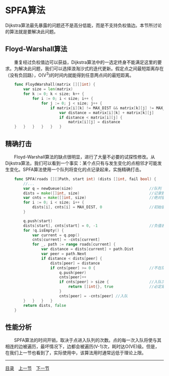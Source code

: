 # SPFA算法
Dijkstra算法最先暴露的问题还不是高分低能，而是不支持负权值边。本节所讨论的算法就是要解决此问题。

## Floyd-Warshall算法
　　重复经过负权值边可以获益，Dijkstra算法中的一选定终身不能满足这里的要求。为解决此问题，我们可以选择浪淘沙式的迭代更新。假定点之间最短距离存在（没有负回路），O(V<sup>3</sup>)的时间内就能得到任意两点间的最短距离。
```go
	func FloydWarshall(matrix [][]int) {
		var size = len(matrix)
		for k := 0; k < size; k++ {
			for i := 0; i < size; i++ {
				for j := 0; j < size; j++ {
					if matrix[i][k] != MAX_DIST && matrix[k][j] != MAX_DIST {
						var distance = matrix[i][k] + matrix[k][j]
						if distance < matrix[i][j] {
							matrix[i][j] = distance
	}	}	}	}	}	}
```

## 精确打击
　　Floyd-Warshall算法的缺点很明显，进行了大量不必要的试探性修改。从Dijkstra算法，我们可以看到一个事实：某个点只有与发生变化的点相邻才可能发生变化。SPFA算法使用一个队列将变化的点记录起来，实施精确打击。
```go
	func SPFA(roads [][]Path, start int) (dists []int, fail bool) {
		//...
		var q = newQueue(size)									//队列
		dists = make([]int, size)								//记录到各点的最短距离
		var cnts = make([]int, size)							//绝对值记录入队次数
		for i := 0; i < size; i++ {
			dists[i], cnts[i] = MAX_DIST, 0						//初始皆不可达
		}

		q.push(start)
		dists[start], cnts[start] = 0, -1						//负值表示在队列中
		for !q.isEmpty() {
			var current = q.pop()
			cnts[current] = -cnts[current]
			for _, path := range roads[current] {
				var distance = dists[current] + path.Dist
				var peer = path.Next
				if distance < dists[peer] {
					dists[peer] = distance
					if cnts[peer] >= 0 {						//不在队列中
						q.push(peer)
						cnts[peer]++
						if cnts[peer] > size {					//入队次数超标
							return []int{}, true				//必定是有负回路
						}
						cnts[peer] = -cnts[peer] //入队
		}	}	}	}
		return dists, false
	}
```

## 性能分析
　　SPFA算法的时间开销，取决于点进入队列的次数。点的每一次入队将使与其相连的边被遍历，最坏情况下，边都会被遍历(V-1)次，耗时达O(VE)级。但是，在我们上一节也看到了，实际使用中，该算法用时通常远低于理论上限。

---
[目录](../index.md)　[上一节](07-C.md)　[下一节](07-E.md)
